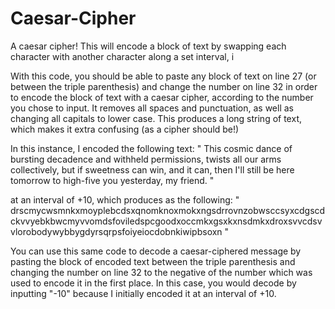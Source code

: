 # Caesar-Cipher
A caesar cipher! This will encode a block of text by swapping each character with another character along a set interval, i

With this code, you should be able to paste any block of text on line 27 (or between the triple parenthesis) and change the number on line 32 in order to encode the block of text with a caesar cipher, according to the number you chose to input. It removes all spaces and punctuation, as well as changing all capitals to lower case. This produces a long string of text, which makes it extra confusing (as a cipher should be!)

In this instance, I encoded the following text:
"
This cosmic dance of bursting decadence and withheld permissions, 
twists all our arms collectively, but if sweetness can win, and it can, 
then I'll still be here tomorrow to high-five you yesterday, my friend.
"

at an interval of +10, which produces as the following:
"
drscmycwsmnkxmoyplebcdsxqnomknoxmokxngsdrrovnzobwsccsyxcdgscdckvvyebkbwcmyvvomdsfoviledspcgoodxoccmkxgsxkxnsdmkxdroxsvvcdsvvlorobodywybbygdyrsqrpsfoiyeiocdobnkiwipbsoxn
"

You can use this same code to decode a caesar-ciphered message by pasting the block of encoded text between the triple parenthesis and changing the number on line 32 to the negative of the number which was used to encode it in the first place. 
In this case, you would decode by inputting "-10" because I initially encoded it at an interval of +10.
